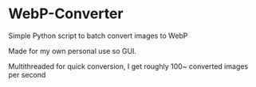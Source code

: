 # WebP-Converter
Simple Python script to batch convert images to WebP

Made for my own personal use so GUI.

Multithreaded for quick conversion, I get roughly 100~ converted images per second
